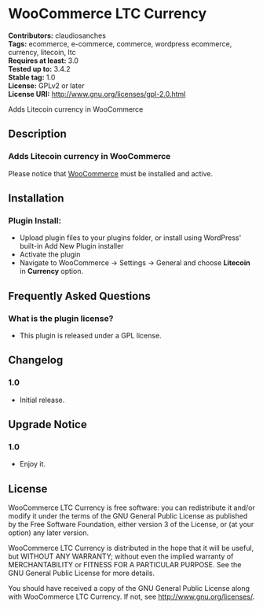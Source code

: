 # WooCommerce LTC Currency #
**Contributors:** claudiosanches  
**Tags:** ecommerce, e-commerce, commerce, wordpress ecommerce, currency, litecoin, ltc  
**Requires at least:** 3.0  
**Tested up to:** 3.4.2  
**Stable tag:** 1.0  
**License:** GPLv2 or later  
**License URI:** http://www.gnu.org/licenses/gpl-2.0.html  

Adds Litecoin currency in WooCommerce

## Description ##

### Adds Litecoin currency in WooCommerce ###

Please notice that [WooCommerce](http://wordpress.org/extend/plugins/woocommerce/) must be installed and active.

## Installation ##

### Plugin Install: ###

* Upload plugin files to your plugins folder, or install using WordPress' built-in Add New Plugin installer
* Activate the plugin
* Navigate to WooCommerce -> Settings -> General and choose **Litecoin** in **Currency** option.

## Frequently Asked Questions ##

### What is the plugin license? ###

* This plugin is released under a GPL license.

## Changelog ##

### 1.0 ###

* Initial release.

## Upgrade Notice ##

### 1.0 ###

* Enjoy it.

## License ##

WooCommerce LTC Currency is free software: you can redistribute it and/or modify it under the terms of the GNU General Public License as published
by the Free Software Foundation, either version 3 of the License, or (at your option) any later version.

WooCommerce LTC Currency is distributed in the hope that it will be useful, but WITHOUT ANY WARRANTY; without even the implied warranty of
MERCHANTABILITY or FITNESS FOR A PARTICULAR PURPOSE. See the GNU General Public License for more details.

You should have received a copy of the GNU General Public License along with WooCommerce LTC Currency. If not, see <http://www.gnu.org/licenses/>.
